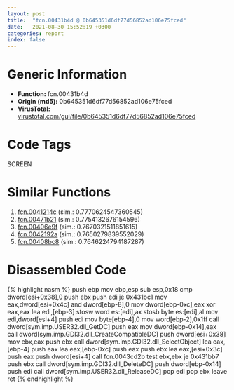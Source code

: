 ```yaml
---
layout: post
title:  "fcn.00431b4d @ 0b645351d6df77d56852ad106e75fced"
date:   2021-08-30 15:52:19 +0300
categories: report
index: false
---
```


# Generic Information
- **Function:** fcn.00431b4d
- **Origin (md5):** 0b645351d6df77d56852ad106e75fced
- **VirusTotal:** [virustotal.com/gui/file/0b645351d6df77d56852ad106e75fced][virustotal_ref]

# Code Tags
<span class="tag" id="SCREEN">SCREEN</span>


# Similar Functions

1. [fcn.0041214c][similar_1_ref] (sim.: 0.7770624547360545)
2. [fcn.00471b21][similar_2_ref] (sim.: 0.7754132676154596)
3. [fcn.00406e9f][similar_3_ref] (sim.: 0.7670321511851615)
4. [fcn.0042192a][similar_4_ref] (sim.: 0.7650279839552029)
5. [fcn.00408bc8][similar_5_ref] (sim.: 0.7646224794187287)


# Disassembled Code

{% highlight nasm %}
push ebp
mov ebp,esp
sub esp,0x18
cmp dword[esi+0x38],0
push ebx
push edi
je 0x431bc1
mov eax,dword[esi+0x4c]
and dword[ebp-8],0
mov dword[ebp-0xc],eax
xor eax,eax
lea edi,[ebp-3]
stosw word es:[edi],ax
stosb byte es:[edi],al
mov edi,dword[esi+4]
push edi
mov byte[ebp-4],0
mov word[ebp-2],0x1ff
call dword[sym.imp.USER32.dll_GetDC]
push eax
mov dword[ebp-0x14],eax
call dword[sym.imp.GDI32.dll_CreateCompatibleDC]
push dword[esi+0x38]
mov ebx,eax
push ebx
call dword[sym.imp.GDI32.dll_SelectObject]
lea eax,[ebp-4]
push eax
lea eax,[ebp-0xc]
push eax
push ebx
lea eax,[esi+0x3c]
push eax
push dword[esi+4]
call fcn.0043cd2b
test ebx,ebx
je 0x431bb7
push ebx
call dword[sym.imp.GDI32.dll_DeleteDC]
push dword[ebp-0x14]
push edi
call dword[sym.imp.USER32.dll_ReleaseDC]
pop edi
pop ebx
leave 
ret 
{% endhighlight %}


[similar_1_ref]: /report/fcn.0041214c@a1c6b07868a0eea8f4ee5a872aa71909
[similar_2_ref]: /report/fcn.00471b21@d96761eb00d2d97e2b6f5ffffed0b46a
[similar_3_ref]: /report/fcn.00406e9f@73677cb40830e94fbfb5483ff33e40b9
[similar_4_ref]: /report/fcn.0042192a@59aef7c08025d70f84c85db2092fc99e
[similar_5_ref]: /report/fcn.00408bc8@3bf433430f740e75dfaf9134a5696829
[virustotal_ref]: https://www.virustotal.com/gui/file/0b645351d6df77d56852ad106e75fced